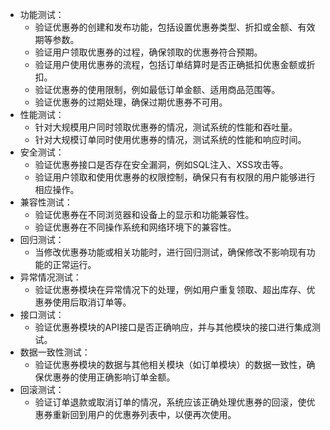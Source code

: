 - 功能测试：
  - 验证优惠券的创建和发布功能，包括设置优惠券类型、折扣或金额、有效期等参数。
  - 验证用户领取优惠券的过程，确保领取的优惠券符合预期。
  - 验证用户使用优惠券的流程，包括订单结算时是否正确抵扣优惠金额或折扣。
  - 验证优惠券的使用限制，例如最低订单金额、适用商品范围等。
  - 验证优惠券的过期处理，确保过期优惠券不可用。
- 性能测试：
  - 针对大规模用户同时领取优惠券的情况，测试系统的性能和吞吐量。
  - 针对大规模订单同时使用优惠券的情况，测试系统的性能和响应时间。
- 安全测试：
  - 验证优惠券接口是否存在安全漏洞，例如SQL注入、XSS攻击等。
  - 验证用户领取和使用优惠券的权限控制，确保只有有权限的用户能够进行相应操作。
- 兼容性测试：
  - 验证优惠券在不同浏览器和设备上的显示和功能兼容性。
  - 验证优惠券在不同操作系统和网络环境下的兼容性。
- 回归测试：
  - 当修改优惠券功能或相关功能时，进行回归测试，确保修改不影响现有功能的正常运行。
- 异常情况测试：
  - 验证优惠券模块在异常情况下的处理，例如用户重复领取、超出库存、优惠券使用后取消订单等。
- 接口测试：
  - 验证优惠券模块的API接口是否正确响应，并与其他模块的接口进行集成测试。
- 数据一致性测试：
  - 验证优惠券模块的数据与其他相关模块（如订单模块）的数据一致性，确保优惠券的使用正确影响订单金额。
- 回滚测试：
  - 验证订单退款或取消订单的情况，系统应该正确处理优惠券的回滚，使优惠券重新回到用户的优惠券列表中，以便再次使用。